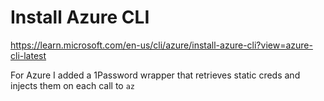 # Install Azure CLI

https://learn.microsoft.com/en-us/cli/azure/install-azure-cli?view=azure-cli-latest

For Azure I added a 1Password wrapper that retrieves static creds and injects them on each call to `az`
